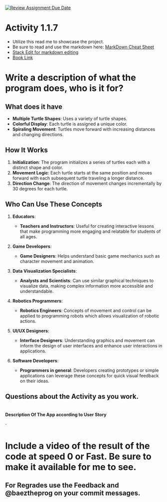 [![Review Assignment Due Date](https://classroom.github.com/assets/deadline-readme-button-22041afd0340ce965d47ae6ef1cefeee28c7c493a6346c4f15d667ab976d596c.svg)](https://classroom.github.com/a/K3waziIG)

# Activity 1.1.7

* Utilize this read me to showcase the project.
* Be sure to read and use the markdown here:
[MarkDown Cheat Sheet](https://github.com/adam-p/markdown-here/wiki/Markdown-Cheatsheet)
* [Stack Edit for markdown editing](https://stackedit.io)
* [Book Link](https://pltw.read.inkling.com/a/b/5310c007377c46e28d745961310f0c2e/p/88fb6ad306ee44d0b055d9008ace8e80)

# Write a description of what the program does, who is it for?

## What does it have

- **Multiple Turtle Shapes**: Uses a variety of turtle shapes.
- **Colorful Display**: Each turtle is assigned a unique color.
- **Spiraling Movement**: Turtles move forward with increasing distances and changing directions.

## How It Works

1. **Initialization**: The program initializes a series of turtles each with a distinct shape and color.
2. **Movement Logic**: Each turtle starts at the same position and moves forward with each subsequent turtle traveling a longer distance.
3. **Direction Change**: The direction of movement changes incrementally by 30 degrees for each turtle.

## Who Can Use These Concepts


1. **Educators**:  
   - **Teachers and Instructors**: Useful for creating interactive lessons that make programming more engaging and relatable for students of all ages.

2. **Game Developers**:  
   - **Game Designers**: Helps understand basic game mechanics such as character movement and animation.

3. **Data Visualization Specialists**:  
   - **Analysts and Scientists**: Can use similar graphical techniques to visualize data, making complex information more accessible and understandable.

4. **Robotics Programmers**:  
   - **Robotics Engineers**: Concepts of movement and control can be applied to programming robots which allows visualization of robotic actions.

5. **UI/UX Designers**:  
   - **Interface Designers**: Understanding graphics and movement can inform the design of user interfaces and enhance user interactions in applications.

6. **Software Developers**:  
   - **Programmers in general**: Developers creating prototypes or simple applications can leverage these concepts for quick visual feedback on their ideas.

## Questions about the Activity as you work. 
```

```
#### Description Of The App according to User Story

`
# Include a video of the result of the code at speed 0 or Fast. Be sure to make it available for me to see.


## For Regrades use the Feedback and @baeztheprog on your commit messages.
